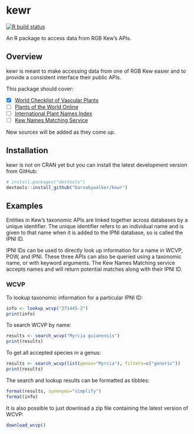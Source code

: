 
<!-- README.md is generated from README.Rmd. Please edit that file -->

# kewr

<!-- badges: start -->

[![R build
status](https://github.com/barnabywalker/kewr/workflows/R-CMD-check/badge.svg)](https://github.com/barnabywalker/kewr/actions)
<!-- badges: end -->

An R package to access data from RGB Kew’s APIs.

## Overview

kewr is meant to make accessing data from one of RGB Kew easier and to
provide a consistent interface their public APIs.

This package should cover:

  - [x] [World Checklist of Vascular
    Plants](https://wcvp.science.kew.org/)
  - [ ] [Plants of the World Online](http://powo.science.kew.org/)
  - [ ] [International Plant Names Index](https://www.ipni.org/)
  - [ ] [Kew Names Matching Service](http://namematch.science.kew.org/)

New sources will be added as they come up.

## Installation

kewr is not on CRAN yet but you can install the latest development
version from GitHub:

``` r
# install.packages("devtools")
devtools::install_github("barnabywalker/kewr")
```

## Examples

Entities in Kew’s taxonomic APIs are linked together across databases by
a unique identifier. The unique identifier refers to an individual name
and is given to that name when it is added to the IPNI database, so is
called the IPNI ID.

IPNI IDs can be used to directly look up information for a name in WCVP,
POW, and IPNI. These three APIs can also be queried using a taxonomic
name, or with keyword arguments. The Kew Names Matching service accepts
names and will return potential matches along with their IPNI ID.

### WCVP

To lookup taxonomic information for a particular IPNI ID:

``` r
info <- lookup_wcvp("271445-2")
print(info)
```

To search WCVP by name:

``` r
results <- search_wcvp("Myrcia guianensis")
print(results)
```

To get all accepted species in a genus:

``` r
results <- search_wcvp(list(genus="Myrcia"), filters=c("generic"))
print(results)
```

The search and lookup results can be formatted as tibbles:

``` r
format(results, synonyms="simplify")
format(info)
```

It is also possible to just download a zip file containing the latest
version of WCVP:

``` r
download_wcvp()
```
